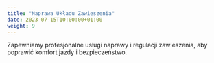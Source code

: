 ```yaml
---
title: "Naprawa Układu Zawieszenia"
date: 2023-07-15T10:00:00+01:00
weight: 9
---
```


Zapewniamy profesjonalne usługi naprawy i regulacji zawieszenia, aby poprawić komfort jazdy i bezpieczeństwo.

